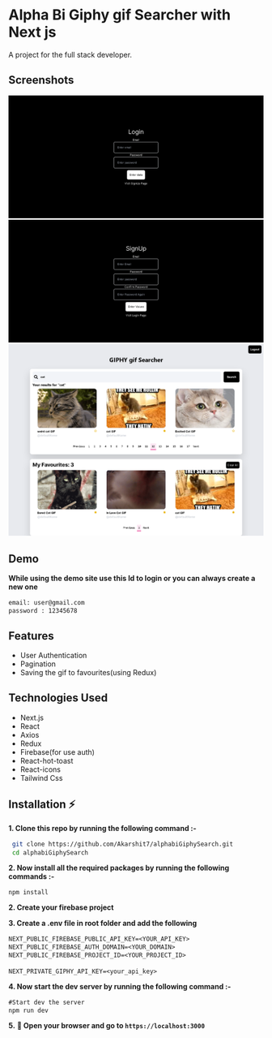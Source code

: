 
# Alpha Bi Giphy gif Searcher with Next js

A project for the full stack developer.

## Screenshots

![Login Screen](./screenshots/login_ss.png)
![Sign Up Screen](./screenshots/signup_ss.png)
![Main Screen](./screenshots/main_screen_ss.png)


## Demo

**While using the demo site use this Id to login or you can always create a new one**
```
email: user@gmail.com
password : 12345678
```


## Features

- User Authentication
- Pagination
- Saving the gif to favourites(using Redux)


## Technologies Used

- Next.js
- React 
- Axios
- Redux 
- Firebase(for use auth)
- React-hot-toast
- React-icons
- Tailwind Css

## Installation ⚡

**1. Clone this repo by running the following command :-**

```bash
 git clone https://github.com/Akarshit7/alphabiGiphySearch.git
 cd alphabiGiphySearch
```

**2. Now install all the required packages by running the following commands :-**

```
npm install
```

**2. Create your firebase project**

**3. Create a .env file in root folder and add the following**

```
NEXT_PUBLIC_FIREBASE_PUBLIC_API_KEY=<YOUR_API_KEY>
NEXT_PUBLIC_FIREBASE_AUTH_DOMAIN=<YOUR_DOMAIN>
NEXT_PUBLIC_FIREBASE_PROJECT_ID=<YOUR_PROJECT_ID>

NEXT_PRIVATE_GIPHY_API_KEY=<your_api_key>

```


**4. Now start the dev server by running the following command :-**

```
#Start dev the server
npm run dev
```

**5.** **🎉 Open your browser and go to `https://localhost:3000`**